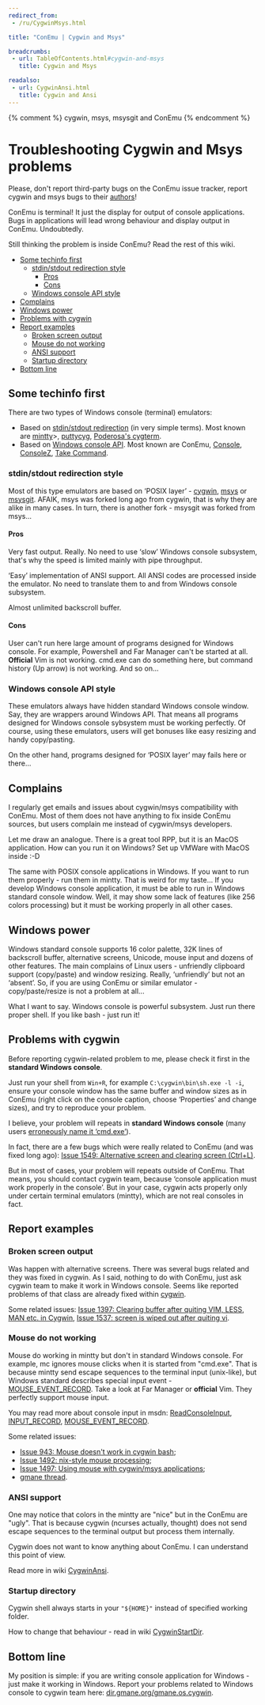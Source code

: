 ```yaml
---
redirect_from:
 - /ru/CygwinMsys.html

title: "ConEmu | Cygwin and Msys"

breadcrumbs:
 - url: TableOfContents.html#cygwin-and-msys
   title: Cygwin and Msys

readalso:
 - url: CygwinAnsi.html
   title: Cygwin and Ansi
---
```


{% comment %}
cygwin, msys, msysgit and ConEmu
{% endcomment %}

<h1 id="Abstract"> Troubleshooting Cygwin and Msys problems </h1>

Please, don't report third-party bugs on the ConEmu issue tracker,
report cygwin and msys bugs to their [authors](http://dir.gmane.org/gmane.os.cygwin)!

ConEmu is terminal! It just the display for output of console applications.
Bugs in applications will lead wrong behaviour and display output in ConEmu.
Undoubtedly.

Still thinking the problem is inside ConEmu? Read the rest of this wiki.

* [Some techinfo first](#Some_techinfo_first)
  * [stdin/stdout redirection style](#stdin-stdout_redirection_style)
    * [Pros](#Pros)
    * [Cons](#Cons)
  * [Windows console API style](#Windows_console_API_style)
* [Complains](#Complains)
* [Windows power](#Windows_power)
* [Problems with cygwin](#Problems_with_cygwin)
* [Report examples](#Report_examples)
  * [Broken screen output](#Broken_screen_output)
  * [Mouse do not working](#Mouse_do_not_working)
  * [ANSI support](#ANSI_support)
  * [Startup directory](#Startup_directory)
* [Bottom line](#Resume)



<h2 id="Some_techinfo_first"> Some techinfo first </h2>

There are two types of Windows console (terminal) emulators:

* Based on [stdin/stdout redirection](#stdin-stdout_redirection_style) (in very simple terms).
  Most known are
  [mintty](https://github.com/mintty/mintty/)>,
  [puttycyg](https://code.google.com/p/puttycyg/),
  [Poderosa's cygterm](https://sourceforge.net/projects/poderosa/).
* Based on [Windows console API](#Windows_console_API_style).
  Most known are ConEmu,
  [Console](https://sourceforge.net/projects/console/),
  [ConsoleZ](https://github.com/cbucher/console/),
  [Take Command](http://jpsoft.com/).


<h3 id="stdin-stdout_redirection_style"> stdin/stdout redirection style </h3>

Most of this type emulators are based on ‘POSIX layer’ -
<a href="http://cygwin.com/" rel="nofollow">cygwin</a>,
<a href="http://www.mingw.org/wiki/MSYS" rel="nofollow">msys</a>
or <a href="http://msysgit.github.io/" rel="nofollow">msysgit</a>.
AFAIK, msys was forked long ago from cygwin, that is why they are alike in many cases.
In turn, there is another fork - msysgit was forked from msys...

<h4 id="Pros"> Pros </h4>

Very fast output. Really. No need to use ‘slow’ Windows console subsystem,
that's why the speed is limited mainly with pipe throughput.

‘Easy’ implementation of ANSI support. All ANSI codes are processed inside the emulator.
No need to translate them to and from Windows console subsystem.

Almost unlimited backscroll buffer.


<h4 id="Cons"> Cons </h4>

User can't run here large amount of programs designed for Windows console.
For example, Powershell and Far Manager can't be started at all.
**Official** Vim is not working. cmd.exe can do something here,
but command history (Up arrow) is not working. And so on...


<h3 id="Windows_console_API_style"> Windows console API style </h3>

These emulators always have hidden standard Windows console window.
Say, they are wrappers around Windows API. That means all programs
designed for Windows console sybsystem must be working perfectly.
Of course, using these emulators, users will get bonuses like
easy resizing and handy copy/pasting.

On the other hand, programs designed for ‘POSIX layer’ may fails here or there...


<h2 id="Complains"> Complains </h2>

I regularly get emails and issues about cygwin/msys compatibility with ConEmu.
Most of them does not have anything to fix inside ConEmu sources,
but users complain me instead of cygwin/msys developers.

Let me draw an analogue. There is a great tool RPP, but it is an MacOS application.
How can you run it on Windows? Set up VMWare with MacOS inside :-D

The same with POSIX console applications in Windows.
If you want to run them properly - run them in mintty.
That is weird for my taste...
If you develop Windows console application, it must be able
to run in Windows standard console window.
Well, it may show some lack of features
(like 256 colors processing) but it must be working properly
in all other cases.


<h2 id="Windows_power"> Windows power </h2>

Windows standard console supports 16 color palette,
32K lines of backscroll buffer, alternative screens,
Unicode, mouse input and dozens of other features.
The main complains of Linux users  - unfriendly
clipboard support (copy/paste) and window resizing.
Really, ‘unfriendly’ but not an ‘absent’.
So, if you are using ConEmu or similar emulator -
copy/paste/resize is not a problem at all...

What I want to say. Windows console is powerful subsystem.
Just run there proper shell. If you like bash - just run it!


<h2 id="Problems_with_cygwin"> Problems with cygwin </h2>

Before reporting cygwin-related problem to me,
please check it first in the **standard Windows console**.

Just run your shell from `Win+R`, for example `C:\cygwin\bin\sh.exe -l -i`,
ensure your console window has the same buffer and window sizes as in ConEmu
(right click on the console caption, choose ‘Properties’ and change sizes),
and try to reproduce your problem.

I believe, your problem will repeats in **standard Windows console**
(many users [erroneously name it ‘cmd.exe’](Delusions.html#delusion-2)).

In fact, there are a few bugs which were
really related to ConEmu (and was fixed long ago):
[Issue 1549: Alternative screen and clearing screen (Ctrl+L)](https://github.com/Maximus5/conemu-old-issues/issues/1549).

But in most of cases, your problem will repeats outside of ConEmu.
That means, you should contact cygwin team,
because ‘console application must work properly in the console’.
But in your case, cygwin acts properly only under certain terminal emulators (mintty),
which are not real consoles in fact.


<h2 id="Report_examples"> Report examples </h2>

<h3 id="Broken_screen_output"> Broken screen output </h3>

Was happen with alternative screens.
There was several bugs related and they was fixed in cygwin.
As I said, nothing to do with ConEmu, just ask cygwin team
to make it work in Windows console. Seems like reported problems
of that class are already fixed within
<a href="http://cygwin.com/snapshots/" rel="nofollow">cygwin</a>.

Some related issues: 
[Issue 1397: Clearing buffer after quiting VIM, LESS, MAN etc. in Cygwin](https://github.com/Maximus5/conemu-old-issues/issues/1397),
[Issue 1537: screen is wiped out after quiting vi](https://github.com/Maximus5/conemu-old-issues/issues/1537).



<h3 id="Mouse_do_not_working"> Mouse do not working </h3>

Mouse do working in mintty but don't in standard Windows console.
For example, mc ignores mouse clicks when it is started from "cmd.exe".
That is because mintty send escape sequences to the terminal input (unix-like),
but Windows standard describes special input event -
[MOUSE_EVENT_RECORD](http://msdn.microsoft.com/en-us/library/windows/desktop/ms684239.aspx).
Take a look at Far Manager or **official** Vim. They perfectly support mouse input.

You may read more about console input in msdn:
<a href="http://msdn.microsoft.com/en-us/library/windows/desktop/ms684961.aspx" rel="nofollow">ReadConsoleInput</a>,
<a href="http://msdn.microsoft.com/en-us/library/windows/desktop/ms683499.aspx" rel="nofollow">INPUT_RECORD</a>,
<a href="http://msdn.microsoft.com/en-us/library/windows/desktop/ms684239.aspx" rel="nofollow">MOUSE_EVENT_RECORD</a>.

Some related issues:
* [Issue 943: Mouse doesn't work in cygwin bash](https://github.com/Maximus5/conemu-old-issues/issues/943);
* [Issue 1492: nix-style mouse processing](https://github.com/Maximus5/conemu-old-issues/issues/1492);
* [Issue 1497: Using mouse with cygwin/msys applications](https://github.com/Maximus5/conemu-old-issues/issues/1497);
* [gmane thread](http://thread.gmane.org/gmane.os.cygwin/146090/focus=146133).



<h3 id="ANSI_support"> ANSI support </h3>

One may notice that colors in the mintty are "nice" but in the ConEmu are "ugly".
That is because cygwin (ncurses actually, thought) does not send escape sequences
to the terminal output but process them internally.

Cygwin does not want to know anything about ConEmu. I can understand this point of view.

Read more in wiki [CygwinAnsi](CygwinAnsi.html).



<h3 id="Startup_directory"> Startup directory </h3>

Cygwin shell always starts in your <code>"${HOME}"</code> instead of specified working folder.

How to change that behaviour - read in wiki [CygwinStartDir](CygwinStartDir.html).



<h2 id="Resume"> Bottom line </h2>

My position is simple: if you are writing console application
for Windows - just make it working in Windows.
Report your problems related to Windows console to cygwin team here:
<a href="http://dir.gmane.org/gmane.os.cygwin" rel="nofollow">dir.gmane.org/gmane.os.cygwin</a>.
